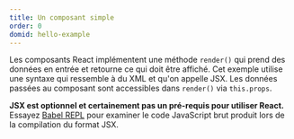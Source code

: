 ```yaml
---
title: Un composant simple
order: 0
domid: hello-example
---
```


Les composants React implémentent une méthode `render()` qui prend des données en entrée et retourne ce qui doit être affiché. Cet exemple utilise une syntaxe qui ressemble à du XML et qu'on appelle JSX. Les données passées au composant sont accessibles dans `render()` via `this.props`.

**JSX est optionnel et certainement pas un pré-requis pour utiliser React.** Essayez [Babel REPL](babel://es5-syntax-example) pour examiner le code JavaScript brut produit lors de la compilation du format JSX.
